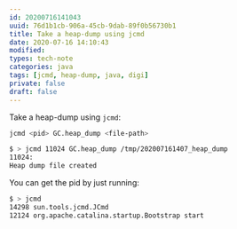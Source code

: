 ```yaml
---
id: 20200716141043
uuid: 76d1b1cb-906a-45cb-9dab-89f0b56730b1
title: Take a heap-dump using jcmd
date: 2020-07-16 14:10:43
modified: 
types: tech-note
categories: java
tags: [jcmd, heap-dump, java, digi]
private: false
draft: false
---
```


Take a heap-dump using `jcmd`:

```sh
jcmd <pid> GC.heap_dump <file-path>

$ > jcmd 11024 GC.heap_dump /tmp/202007161407_heap_dump
11024:
Heap dump file created
```

You can get the pid by just running:

```sh
$ > jcmd
14298 sun.tools.jcmd.JCmd
12124 org.apache.catalina.startup.Bootstrap start
```



